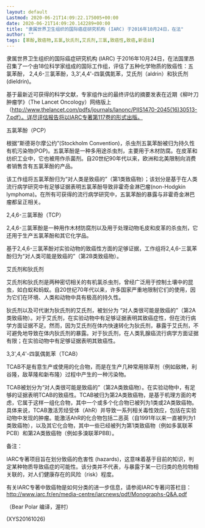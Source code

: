 ```yaml
---
layout: default
Lastmod: 2020-06-21T14:09:22.175005+00:00
date: 2020-06-21T14:09:20.142289+00:00
title: "隶属世界卫生组织的国际癌症研究机构 (IARC) 于2016年10月24日，在法"
author: ""
tags: [苯酚,致癌物,五氯,狄氏剂,艾氏剂,三氯,致癌性,致癌,新语丝]
---
```


隶属世界卫生组织的国际癌症研究机构 (IARC) 于2016年10月24日，在法国里昂召集了一个由18位科学家组成的国际工作组，评估了五种化学物质的致癌性：五氯苯酚， 2,4,6-三氯苯酚，3,3',4,4'-四氯偶氮苯，艾氏剂（aldrin）和狄氏剂(dieldrin)。

基于最新近可获得的科学文献，专家组作出的最终评估的摘要发表在近期《柳叶刀肿瘤学》（The Lancet Oncology）网络版上（http://www.thelancet.com/pdfs/journals/lanonc/PIIS1470-2045(16)30513-7.pdf）。详尽评估报告将以IARC专著第117卷的形式出版。

五氯苯酚（PCP）

根据“斯德哥尔摩公约”(Stockholm Convention)，杀虫剂五氯苯酚被归为持久性有机污染物(POP)。五氯苯酚是一种多用途杀虫剂，主要用于木材防腐。在皮革和纺织工业中，它也被用作杀菌剂。自20世纪90年代以来，欧洲和北美限制向消费者销售含有五氯苯酚的产品。

该工作组将五氯苯酚归为“对人类是致癌的”（第1类致癌物）；该划分是基于在人类流行病学研究中有足够证据表明五氯苯酚导致非霍奇金淋巴瘤(non-Hodgkin lymphoma)。在所有可获得的流行病学研究中，五氯苯酚的暴露与非霍奇金淋巴瘤都呈正相关。

2,4,6-三氯苯酚（TCP）

2,4,6-三氯苯酚是一种用作木材防腐剂以及用于处理动物毛皮和皮革的杀虫剂，它还用于生产五氯苯酚和其它化学品。

基于2,4,6-三氯苯酚对实验动物的致癌性方面的足够证据，工作组将2,4,6-三氯苯酚归为“对人类可能是致癌的”（第2B类致癌物）。

艾氏剂和狄氏剂

艾氏剂和狄氏剂是两种密切相关的有机氯杀虫剂，曾经广泛用于控制土壤中的昆虫，如白蚁和蚂蚁。自20世纪70年代以来，许多国家严重地限制它们的使用，因为它们在环境、人类和动物中具有极高的持久性。

狄氏剂以及可代谢为狄氏剂的艾氏剂，被划分为 “对人类很可能是致癌的”（第2A类致癌物）。对于艾氏剂，在实验动物中有足够证据表明其致癌症性，但在流行病学方面证据不足。然而，因为艾氏剂在体内快速转化为狄氏剂，暴露于艾氏剂，不可避免地导致在体内狄氏剂的暴露。对于狄氏剂，在人类乳腺癌流行病学方面证据有限；在实验动物中有足够证据表明其致癌性。

3,3',4,4'-四氯偶氮苯（TCAB）

TCAB不是有意生产或使用的化合物，而是在生产几种常用除草剂（例如敌稗，利谷隆，敌草隆和新布隆）过程中产生的一种污染物。

TCAB被划分为“对人类很可能是致癌的”（第2A类致癌物）。在实验动物中，有足够的证据表明TCAB的致癌性。TCAB被归为第2A类致癌物，是基于机理方面的考虑，它属于这样一组化合物，其中一个或多个化合物已被列为1类或2A类致癌物。具体来说，TCAB激活芳烃受体（AhR）并导致一系列相关毒性效应，包括在实验动物中发现的肿瘤。能激活AhR的化合物包括二恶英（自1991年以来一直被列为1类致癌物），以及其它化合物，其中一些已经被列为第1类致癌物（例如多氯联苯PCB）和第2A类致癌物（例如多溴联苯PBB）。

备注：

IARC专著项目旨在划分致癌的危害性 (hazards)，这意味着基于目前的知识，判定某种物质导致癌症的可能性。该分类并不代表，与暴露于某一已归类的危险物相关联的，对人们健康存在的风险（risk）程度。

有关IARC专著中致癌物是如何分类的进一步信息，请参阅IARC专著问答栏目：　　http://www.iarc.fr/en/media-centre/iarcnews/pdf/Monographs-Q&A.pdf

（Bear Polar 编译，渥村）

(XYS20161026)

